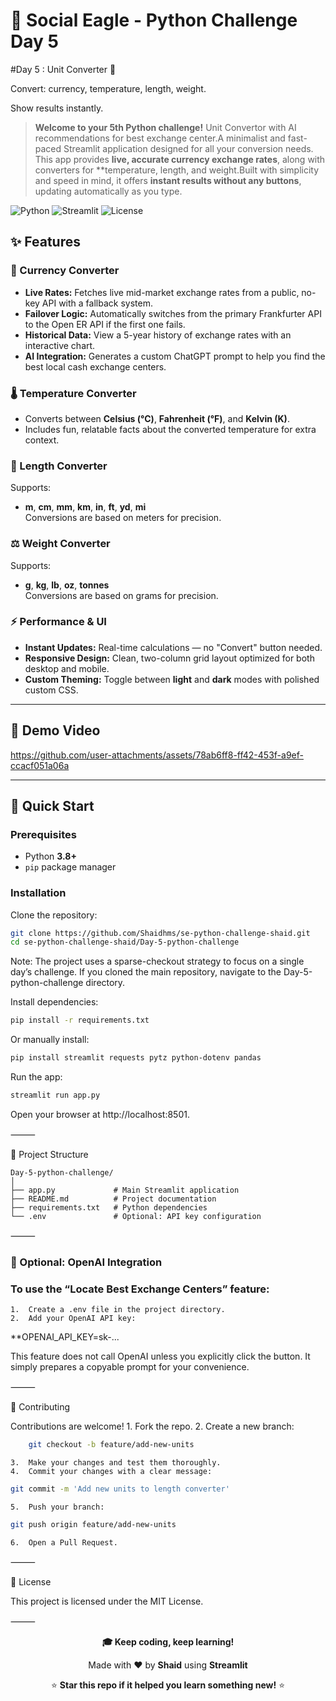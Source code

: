 # 🦅 Social Eagle - Python Challenge Day 5

#Day 5 :
Unit Converter 🔄

Convert: currency, temperature, length, weight.

Show results instantly.

> **Welcome to your 5th Python challenge\!** Unit Convertor with AI recommendations for best exchange center.A minimalist and fast-paced Streamlit application designed for all your conversion needs.  
This app provides **live, accurate currency exchange rates**, along with converters for **temperature, length, and weight.Built with simplicity and speed in mind, it offers **instant results without any buttons**, updating automatically as you type.

![Python](https://img.shields.io/badge/Python-3.8%2B-blue?style=for-the-badge&logo=python)
![Streamlit](https://img.shields.io/badge/Streamlit-1.28%2B-red?style=for-the-badge&logo=streamlit)
![License](https://img.shields.io/badge/License-MIT-green?style=for-the-badge)


## ✨ Features

### 💱 Currency Converter
- **Live Rates:** Fetches live mid-market exchange rates from a public, no-key API with a fallback system.  
- **Failover Logic:** Automatically switches from the primary Frankfurter API to the Open ER API if the first one fails.  
- **Historical Data:** View a 5-year history of exchange rates with an interactive chart.  
- **AI Integration:** Generates a custom ChatGPT prompt to help you find the best local cash exchange centers.  

### 🌡️ Temperature Converter
- Converts between **Celsius (°C)**, **Fahrenheit (°F)**, and **Kelvin (K)**.  
- Includes fun, relatable facts about the converted temperature for extra context.  

### 📏 Length Converter
Supports:
- **m**, **cm**, **mm**, **km**, **in**, **ft**, **yd**, **mi**  
Conversions are based on meters for precision.  

### ⚖️ Weight Converter
Supports:
- **g**, **kg**, **lb**, **oz**, **tonnes**  
Conversions are based on grams for precision.  

### ⚡ Performance & UI
- **Instant Updates:** Real-time calculations — no "Convert" button needed.  
- **Responsive Design:** Clean, two-column grid layout optimized for both desktop and mobile.  
- **Custom Theming:** Toggle between **light** and **dark** modes with polished custom CSS.  

---

## 🚀 Demo Video



https://github.com/user-attachments/assets/78ab6ff8-ff42-453f-a9ef-ccacf051a06a


---
## 🚀 Quick Start

### Prerequisites
- Python **3.8+**
- `pip` package manager  

### Installation
Clone the repository:
```bash
git clone https://github.com/Shaidhms/se-python-challenge-shaid.git
cd se-python-challenge-shaid/Day-5-python-challenge
```

Note: The project uses a sparse-checkout strategy to focus on a single day’s challenge.
If you cloned the main repository, navigate to the Day-5-python-challenge directory.

Install dependencies:
```bash
pip install -r requirements.txt
```
Or manually install:
```bash
pip install streamlit requests pytz python-dotenv pandas
```
Run the app:
```bash
streamlit run app.py
```
Open your browser at http://localhost:8501.

⸻

📂 Project Structure
```
Day-5-python-challenge/
│
├── app.py             # Main Streamlit application
├── README.md          # Project documentation
├── requirements.txt   # Python dependencies
└── .env               # Optional: API key configuration
```
⸻

### 🔐 Optional: OpenAI Integration

### To use the “Locate Best Exchange Centers” feature:
	1.	Create a .env file in the project directory.
	2.	Add your OpenAI API key:

**OPENAI_API_KEY=sk-...



This feature does not call OpenAI unless you explicitly click the button.
It simply prepares a copyable prompt for your convenience.

⸻

🤝 Contributing

Contributions are welcome!
	1.	Fork the repo.
	2.	Create a new branch:
	 
```bash
	git checkout -b feature/add-new-units
```
	3.	Make your changes and test them thoroughly.
	4.	Commit your changes with a clear message:
 
```bash
git commit -m 'Add new units to length converter'
```
	5.	Push your branch:
```bash
git push origin feature/add-new-units

```
	6.	Open a Pull Request.

⸻

📄 License

This project is licensed under the MIT License.

⸻

<div align="center"\>

**🎓 Keep coding, keep learning\!**

Made with ❤️ by **Shaid** using **Streamlit**

⭐ **Star this repo if it helped you learn something new\!** ⭐

</div>
